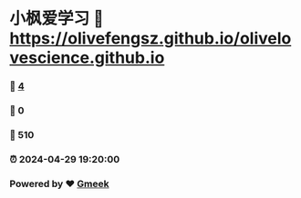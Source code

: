 # 小枫爱学习 :link: https://olivefengsz.github.io/olivelovescience.github.io 
### :page_facing_up: [4](https://olivefengsz.github.io/olivelovescience.github.io/tag.html) 
### :speech_balloon: 0 
### :hibiscus: 510 
### :alarm_clock: 2024-04-29 19:20:00 
### Powered by :heart: [Gmeek](https://github.com/Meekdai/Gmeek)
